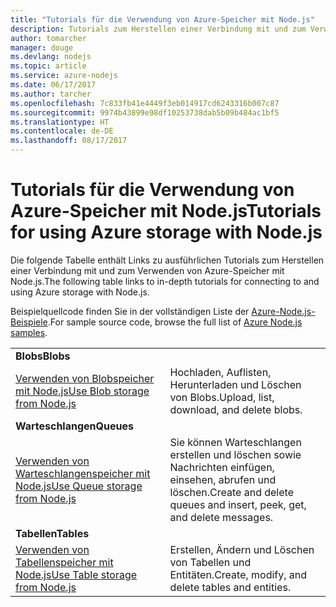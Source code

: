 ```yaml
---
title: "Tutorials für die Verwendung von Azure-Speicher mit Node.js"
description: Tutorials zum Herstellen einer Verbindung mit und zum Verwenden von Azure Storage mit Node.js
author: tomarcher
manager: douge
ms.devlang: nodejs
ms.topic: article
ms.service: azure-nodejs
ms.date: 06/17/2017
ms.author: tarcher
ms.openlocfilehash: 7c833fb41e4449f3eb014917cd6243316b007c87
ms.sourcegitcommit: 9974b43899e98df10253738dab5b09b484ac1bf5
ms.translationtype: HT
ms.contentlocale: de-DE
ms.lasthandoff: 08/17/2017
---
```

# <a name="tutorials-for-using-azure-storage-with-nodejs"></a><span data-ttu-id="92e28-103">Tutorials für die Verwendung von Azure-Speicher mit Node.js</span><span class="sxs-lookup"><span data-stu-id="92e28-103">Tutorials for using Azure storage with Node.js</span></span>

<span data-ttu-id="92e28-104">Die folgende Tabelle enthält Links zu ausführlichen Tutorials zum Herstellen einer Verbindung mit und zum Verwenden von Azure-Speicher mit Node.js.</span><span class="sxs-lookup"><span data-stu-id="92e28-104">The following table links to in-depth tutorials for connecting to and using Azure storage with Node.js.</span></span>

<span data-ttu-id="92e28-105">Beispielquellcode finden Sie in der vollständigen Liste der [Azure-Node.js-Beispiele](https://azure.microsoft.com/resources/samples/?term=nodejs).</span><span class="sxs-lookup"><span data-stu-id="92e28-105">For sample source code, browse the full list of [Azure Node.js samples](https://azure.microsoft.com/resources/samples/?term=nodejs).</span></span>

| | |
|---|---|
| <span data-ttu-id="92e28-106">**Blobs**</span><span class="sxs-lookup"><span data-stu-id="92e28-106">**Blobs**</span></span> ||
| [<span data-ttu-id="92e28-107">Verwenden von Blobspeicher mit Node.js</span><span class="sxs-lookup"><span data-stu-id="92e28-107">Use Blob storage from Node.js</span></span>](http://docs.microsoft.com/azure/storage/storage-nodejs-how-to-use-blob-storage?toc=/azure/node/toc.json&bc=/azure/node/toc.json) | <span data-ttu-id="92e28-108">Hochladen, Auflisten, Herunterladen und Löschen von Blobs.</span><span class="sxs-lookup"><span data-stu-id="92e28-108">Upload, list, download, and delete blobs.</span></span> |
| <span data-ttu-id="92e28-109">**Warteschlangen**</span><span class="sxs-lookup"><span data-stu-id="92e28-109">**Queues**</span></span> ||
| [<span data-ttu-id="92e28-110">Verwenden von Warteschlangenspeicher mit Node.js</span><span class="sxs-lookup"><span data-stu-id="92e28-110">Use Queue storage from Node.js</span></span>](http://docs.microsoft.com/azure/storage/storage-nodejs-how-to-use-queues?toc=/azure/node/toc.json&bc=/azure/node/toc.json) | <span data-ttu-id="92e28-111">Sie können Warteschlangen erstellen und löschen sowie Nachrichten einfügen, einsehen, abrufen und löschen.</span><span class="sxs-lookup"><span data-stu-id="92e28-111">Create and delete queues and insert, peek, get, and delete messages.</span></span> |
| <span data-ttu-id="92e28-112">**Tabellen**</span><span class="sxs-lookup"><span data-stu-id="92e28-112">**Tables**</span></span> ||
| [<span data-ttu-id="92e28-113">Verwenden von Tabellenspeicher mit Node.js</span><span class="sxs-lookup"><span data-stu-id="92e28-113">Use Table storage from Node.js</span></span>](http://docs.microsoft.com/azure/storage/storage-nodejs-how-to-use-table-storage?toc=/azure/node/toc.json&bc=/azure/node/toc.json) | <span data-ttu-id="92e28-114">Erstellen, Ändern und Löschen von Tabellen und Entitäten.</span><span class="sxs-lookup"><span data-stu-id="92e28-114">Create, modify, and delete tables and entities.</span></span> |
